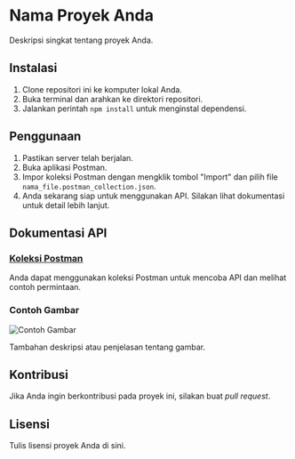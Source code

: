 # Nama Proyek Anda

Deskripsi singkat tentang proyek Anda.

## Instalasi

1. Clone repositori ini ke komputer lokal Anda.
2. Buka terminal dan arahkan ke direktori repositori.
3. Jalankan perintah `npm install` untuk menginstal dependensi.

## Penggunaan

1. Pastikan server telah berjalan.
2. Buka aplikasi Postman.
3. Impor koleksi Postman dengan mengklik tombol "Import" dan pilih file `nama_file.postman_collection.json`.
4. Anda sekarang siap untuk menggunakan API. Silakan lihat dokumentasi untuk detail lebih lanjut.

## Dokumentasi API

### [Koleksi Postman](link_koleksi_postman)

Anda dapat menggunakan koleksi Postman untuk mencoba API dan melihat contoh permintaan.

### Contoh Gambar

![Contoh Gambar](link_gambar)

Tambahan deskripsi atau penjelasan tentang gambar.

## Kontribusi

Jika Anda ingin berkontribusi pada proyek ini, silakan buat _pull request_.

## Lisensi

Tulis lisensi proyek Anda di sini.
